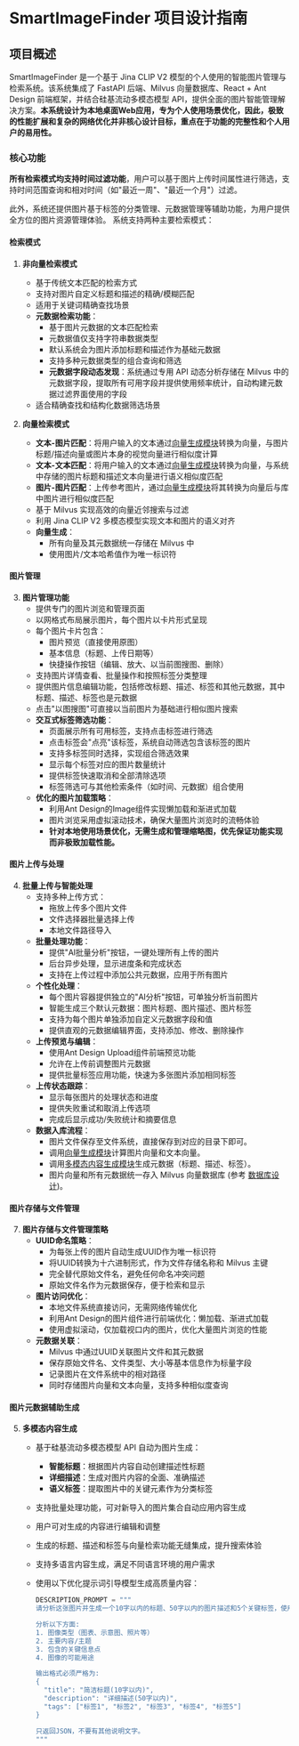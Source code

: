 # SmartImageFinder 项目设计指南

## 项目概述

SmartImageFinder 是一个基于 Jina CLIP V2 模型的个人使用的智能图片管理与检索系统。该系统集成了 FastAPI 后端、Milvus 向量数据库、React + Ant Design 前端框架，并结合硅基流动多模态模型 API，提供全面的图片智能管理解决方案。**本系统设计为本地桌面Web应用，专为个人使用场景优化，因此，极致的性能扩展和复杂的网络优化并非核心设计目标，重点在于功能的完整性和个人用户的易用性。**

### 核心功能

**所有检索模式均支持时间过滤功能**，用户可以基于图片上传时间属性进行筛选，支持时间范围查询和相对时间（如"最近一周"、"最近一个月"）过滤。

此外，系统还提供图片基于标签的分类管理、元数据管理等辅助功能，为用户提供全方位的图片资源管理体验。
系统支持两种主要检索模式：

#### 检索模式

1. **非向量检索模式**
   - 基于传统文本匹配的检索方式
   - 支持对图片自定义标题和描述的精确/模糊匹配
   - 适用于关键词精确查找场景
   - **元数据检索功能**：
     - 基于图片元数据的文本匹配检索
     - 元数据值仅支持字符串数据类型
     - 默认系统会为图片添加标题和描述作为基础元数据
     - 支持多种元数据类型的组合查询和筛选
     - **元数据字段动态发现**：系统通过专用 API 动态分析存储在 Milvus 中的元数据字段，提取所有可用字段并提供使用频率统计，自动构建元数据过滤界面使用的字段
   - 适合精确查找和结构化数据筛选场景

2. **向量检索模式**
   - **文本-图片匹配**：将用户输入的文本通过[向量生成模块](./vector_generation.md)转换为向量，与图片标题/描述向量或图片本身的视觉向量进行相似度计算
   - **文本-文本匹配**：将用户输入的文本通过[向量生成模块](./vector_generation.md)转换为向量，与系统中存储的图片标题和描述文本向量进行语义相似度匹配
   - **图片-图片匹配**：上传参考图片，通过[向量生成模块](./vector_generation.md)将其转换为向量后与库中图片进行相似度匹配
   - 基于 Milvus 实现高效的向量近邻搜索与过滤
   - 利用 Jina CLIP V2 多模态模型实现文本和图片的语义对齐
   - **向量生成**：
     - 所有向量及其元数据统一存储在 Milvus 中
     - 使用图片/文本哈希值作为唯一标识符

#### 图片管理

3. **图片管理功能**
    - 提供专门的图片浏览和管理页面
    - 以网格式布局展示图片，每个图片以卡片形式呈现
    - 每个图片卡片包含：
      - 图片预览（直接使用原图）
      - 基本信息（标题、上传日期等）
      - 快捷操作按钮（编辑、放大、以当前图搜图、删除）
    - 支持图片详情查看、批量操作和按照标签分类整理
    - 提供图片信息编辑功能，包括修改标题、描述、标签和其他元数据，其中标题、描述、标签也是元数据
    - 点击"以图搜图"可直接以当前图片为基础进行相似图片搜索
    - **交互式标签筛选功能**：
      - 页面展示所有可用标签，支持点击标签进行筛选
      - 点击标签会"点亮"该标签，系统自动筛选包含该标签的图片
      - 支持多标签同时选择，实现组合筛选效果
      - 显示每个标签对应的图片数量统计
      - 提供标签快速取消和全部清除选项
      - 标签筛选可与其他检索条件（如时间、元数据）组合使用
    - **优化的图片加载策略**：
      - 利用Ant Design的Image组件实现懒加载和渐进式加载
      - 图片浏览采用虚拟滚动技术，确保大量图片浏览时的流畅体验
      - **针对本地使用场景优化，无需生成和管理缩略图，优先保证功能实现而非极致加载性能。**

#### 图片上传与处理

4. **批量上传与智能处理**
   - 支持多种上传方式：
     - 拖放上传多个图片文件
     - 文件选择器批量选择上传
     - 本地文件路径导入
   - **批量处理功能**：
     - 提供"AI批量分析"按钮，一键处理所有上传的图片
     - 后台异步处理，显示进度条和完成状态
     - 支持在上传过程中添加公共元数据，应用于所有图片
   - **个性化处理**：
     - 每个图片容器提供独立的"AI分析"按钮，可单独分析当前图片
     - 智能生成三个默认元数据：图片标题、图片描述、图片标签
     - 支持为每个图片单独添加自定义元数据字段和值
     - 提供直观的元数据编辑界面，支持添加、修改、删除操作
   - **上传预览与编辑**：
     - 使用Ant Design Upload组件前端预览功能
     - 允许在上传前调整图片元数据
     - 提供批量标签应用功能，快速为多张图片添加相同标签
   - **上传状态跟踪**：
     - 显示每张图片的处理状态和进度
     - 提供失败重试和取消上传选项
     - 完成后显示成功/失败统计和摘要信息
   - **数据入库流程**：
     - 图片文件保存至文件系统，直接保存到对应的目录下即可。
     - 调用[向量生成模块](./vector_generation.md)计算图片向量和文本向量。
     - 调用[多模态内容生成模块](./multimodal_generation.md)生成元数据（标题、描述、标签）。
     - 图片向量和所有元数据统一存入 Milvus 向量数据库 (参考 [数据库设计](./database_design.md))。

#### 图片存储与文件管理

7. **图片存储与文件管理策略**
   - **UUID命名策略**：
     - 为每张上传的图片自动生成UUID作为唯一标识符
     - 将UUID转换为十六进制形式，作为文件存储名称和 Milvus 主键
     - 完全替代原始文件名，避免任何命名冲突问题
     - 原始文件名作为元数据保存，便于检索和显示
   - **图片访问优化**：
     - 本地文件系统直接访问，无需网络传输优化
     - 利用Ant Design的图片组件进行前端优化：懒加载、渐进式加载
     - 使用虚拟滚动，仅加载视口内的图片，优化大量图片浏览的性能
   - **元数据关联**：
     - Milvus 中通过UUID关联图片文件和其元数据
     - 保存原始文件名、文件类型、大小等基本信息作为标量字段
     - 记录图片在文件系统中的相对路径
     - 同时存储图片向量和文本向量，支持多种相似度查询

#### 图片元数据辅助生成

5. **多模态内容生成**
   - 基于硅基流动多模态模型 API 自动为图片生成：
     - **智能标题**：根据图片内容自动创建描述性标题
     - **详细描述**：生成对图片内容的全面、准确描述
     - **语义标签**：提取图片中的关键元素作为分类标签
   - 支持批量处理功能，可对新导入的图片集合自动应用内容生成
   - 用户可对生成的内容进行编辑和调整
   - 生成的标题、描述和标签与向量检索功能无缝集成，提升搜索体验
   - 支持多语言内容生成，满足不同语言环境的用户需求
   - 使用以下优化提示词引导模型生成高质量内容：

     ```python
     DESCRIPTION_PROMPT = """
     请分析这张图片并生成一个10字以内的标题、50字以内的图片描述和5个关键标签，使用JSON格式输出。

     分析以下方面:
     1. 图像类型（图表、示意图、照片等）
     2. 主要内容/主题
     3. 包含的关键信息点
     4. 图像的可能用途

     输出格式必须严格为:
     {
       "title": "简洁标题(10字以内)",
       "description": "详细描述(50字以内)",
       "tags": ["标签1", "标签2", "标签3", "标签4", "标签5"]
     }

     只返回JSON，不要有其他说明文字。
     """
     ```
